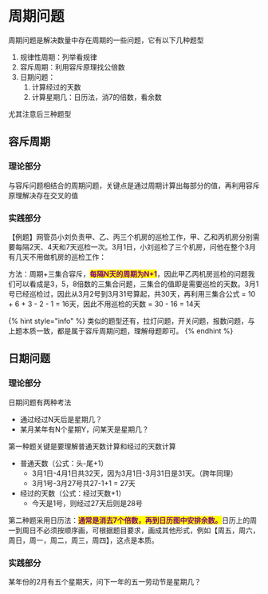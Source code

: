 # 周期问题

周期问题是解决数量中存在周期的一些问题，它有以下几种题型

1. 规律性周期：列举看规律
2. 容斥周期：利用容斥原理找公倍数
3. 日期问题：
   1. 计算经过的天数
   2. 计算星期几：日历法，消7的倍数，看余数

尤其注意后三种题型

## 容斥周期

### 理论部分

与容斥问题相结合的周期问题，关键点是通过周期计算出每部分的值，再利用容斥原理解决存在交叉的值

### 实践部分

【例题】网管员小刘负责甲、乙、丙三个机房的巡检工作，甲、乙和丙机房分别需要每隔2天、4天和7天巡检一次。3月1日，小刘巡检了三个机房，问他在整个3月有几天不用做机房的巡检工作：

方法：周期+三集合容斥，<mark style="color:purple;">**每隔N天的周期为N+1**</mark>，因此甲乙丙机房巡检的问题我们可以看成是3，5，8倍数的三集合问题，三集合的值即是需要巡检的天数。3月1号已经巡检过，因此从3月2号到3月31号算起，共30天，再利用三集合公式 = 10 + 6 + 3 - 2 - 1 = 16天，因此不用巡检的天数 = 30 - 16 = 14天

{% hint style="info" %}
类似的题型还有，拉灯问题，开关问题，报数问题，与上题本质一致，都是属于容斥周期问题，理解母题即可。
{% endhint %}

## 日期问题

### 理论部分

日期问题有两种考法

* 通过经过N天后是星期几？
* 某月某年有N个星期Y，问某天是星期几？

第一种题关键是要理解普通天数计算和经过的天数计算

* 普通天数（公式：头-尾+1）
  * 3月1日-4月1日共32天，因为3月1日-3月31日是31天。（跨年同理）
  * 3月1号-3月27号共27-1+1 = 27天
* 经过的天数（公式：经过天数+1）
  * 今天是1号，则经过27天后则是28号

第二种题采用日历法：<mark style="color:purple;">**通常是消去7个倍数，再到日历图中安排余数。**</mark>日历上的周一到周日不必须按顺序画，可根据题目要求，画成其他形式，例如【周五，周六，周日，周一，周二，周三，周四】，这点是本质。





### 实践部分

某年份的2月有五个星期天，问下一年的五一劳动节是星期几？



